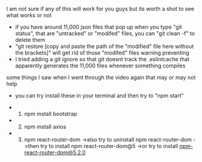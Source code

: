 I am not sure if any of this will work for you guys but its worth a shot to see what works or not

- if you have around 11,000 json files that pop up when you type "git status", that are "untracked" or "modifed" files, you can "git clean -f" to delete them
- "git restore [copy and paste the path of the "modified" file here without the brackets]" will get rid of those "modifed" files warning preventing
- I tried adding a git ignore so that git doesnt track the .eslintcache that apparently generates the 11,000 files whenever something compiles

some things I saw when I went through the video again that may or may not help
- you can try install these in your terminal and then try to "npm start"

- 1) npm install bootstrap
- 2) npm install axios
- 3) npm react-router-dom
    ->also try to uninstall npm react-router-dom
    ->then try to install npm react-router-dom@5
    ->or try to install npm-react-router-dom@5.2.0